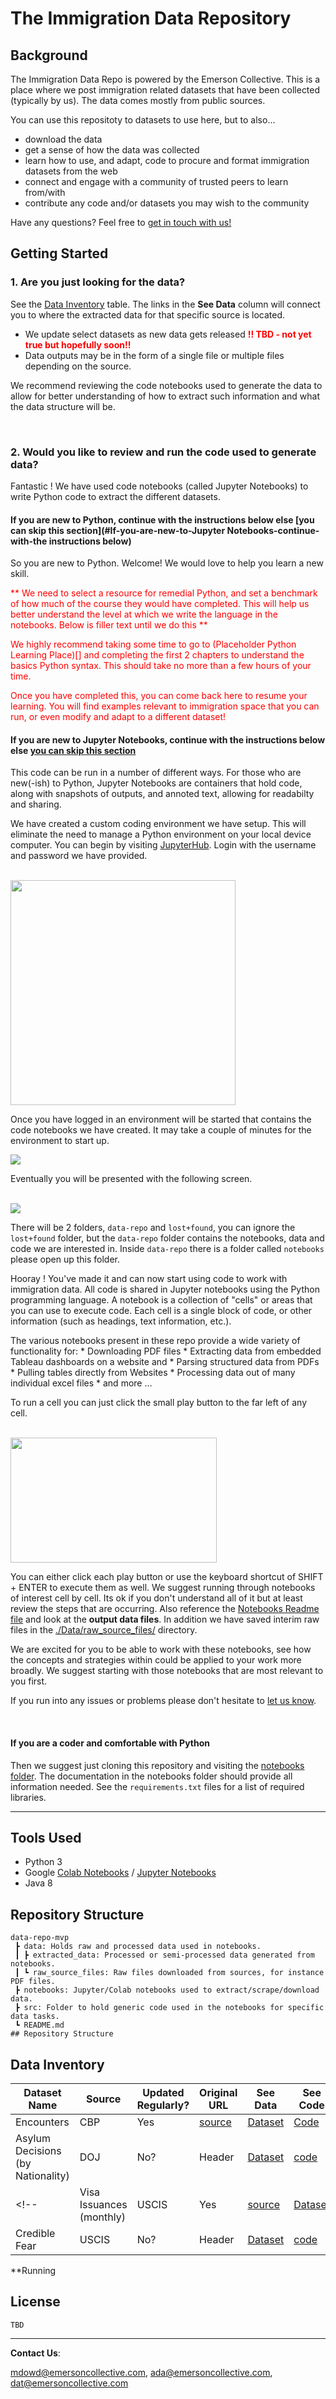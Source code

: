 # The Immigration Data Repository 

## Background 
The Immigration Data Repo is powered by the Emerson Collective. This is a place where we post immigration related datasets that have been collected (typically by us). The data comes mostly from public sources. 

You can use this repositoty to datasets to use here, but to also...
* download the data
* get a sense of how the data was collected
* learn how to use, and adapt, code to procure and format immigration datasets from the web
* connect and engage with a community of trusted peers to learn from/with
* contribute any code and/or datasets you may wish to the community

Have any questions? Feel free to [get in touch with us!](#contactus)


## Getting Started 

### 1. Are you just looking for the data?
 
 See the [Data Inventory](#data-inventory) table. The links in the **See Data** column will connect you to where the extracted data for that specific source is located. 
 * We update select datasets as new data gets released 
 <span style="color:red">**!! TBD - not yet true but hopefully soon!!**</span> 
 * Data outputs may be in the form of a single file or multiple files depending on the source. 

 We recommend reviewing the code notebooks used to generate the data to allow for better understanding of how to extract such information and what the data structure will be. 

<br>

### 2. Would you like to review and run the code used to generate data? 

Fantastic ! We have used code notebooks (called Jupyter Notebooks) to write Python code to extract the different datasets. 

#### **If you are new to Python, continue with the instructions below** else [you can skip this section](#If-you-are-new-to-Jupyter Notebooks-continue-with-the instructions below) <br>

So you are new to Python. Welcome! We would love to help you learn a new skill. 

<span style="color:red">
** We need to select a resource for remedial Python, and set a benchmark of how much of the course they would have completed. This will help us better understand the level at which we write the language in the notebooks. Below is filler text until we do this **

We highly recommend taking some time to go to (Placeholder Python Learning Place)[] and completing the first 2 chapters to understand the basics Python syntax. This should take no more than a few hours of your time.
 
Once you have completed this, you can come back here to resume your learning. You will find examples relevant to immigration space that you can run, or even modify and adapt to a different dataset!

</span> 



#### **If you are new to Jupyter Notebooks, continue with the instructions below** else [you can skip this section](#if-you-are-a-coder-and-comfortable-with-python) <br>
This code can be run in a number of different ways. For those who are new(-ish) to Python, Jupyter Notebooks are containers that hold code, along with snapshots of outputs, and annoted text, allowing for readabilty and sharing.

We have created a custom coding environment we have setup. This will eliminate the need to manage a Python environment on your local device computer. You can begin by visiting [JupyterHub](http://104.198.52.81/). Login with the username and password we have provided. 

<br>

<img src="./misc/images/jupyterhub_signin.png" width="360" height="360">

<br>

Once you have logged in an environment will be started that contains the code notebooks we have created. It may take a couple of minutes for the environment to start up. 
<br>

<img src="./misc/images/jupyterhub_startup.png" >

<br>

Eventually you will be presented with the following screen. 

<br>

<img src="./misc/images/jupyterhub_enviro.png" >

<br>

There will be 2 folders, `data-repo` and `lost+found`, you can ignore the `lost+found` folder, but the `data-repo` folder contains the notebooks, data and code we are interested in. Inside `data-repo` there is a folder called `notebooks` please open up this folder. 
     
Hooray ! You've made it and can now start using code to work with immigration data. All code is shared in Jupyter notebooks using the Python programming language. A notebook is a collection of "cells" or areas that you can use to execute code. Each cell is a single block of code, or other information (such as headings, text information, etc.). 


 The various notebooks present in these repo provide a wide variety of functionality for:
    * Downloading PDF files
    * Extracting data from embedded Tableau dashboards on a website and
    * Parsing structured data from PDFs
    * Pulling tables directly from Websites
    * Processing data out of many individual excel files 
    * and more ... 


 To run a cell you can just click the small play button to the far left of any cell.

<br>

<img src="./misc/images/run_a_cell.png" width="330" height="200">

<br>

You can either click each play button or use the keyboard shortcut of SHIFT + ENTER to execute them as well.  We suggest running through notebooks of interest cell by cell. Its ok if you don't understand all of it but at least review the steps that are occurring. Also reference the [Notebooks Readme file](./Notebooks/README.md) and look at the **output data files**. In addition we have saved interim raw files in the [./Data/raw_source_files/](./Data/raw_source_files/) directory. 

We are excited for you to be able to work with these notebooks, see how the concepts and strategies within could be applied to your work more broadly. We suggest starting with those notebooks that are most relevant to you first. 

If you run into any issues or problems please don't hesitate to [let us know](#contactus).



<br>

#### **If you are a coder and comfortable with Python**<br>
Then we suggest just cloning this repository and visiting the [notebooks folder](notebooks). The documentation in the notebooks folder should provide all information needed. See the `requirements.txt` files for a list of required libraries.

----------------------------------------------

## Tools Used
* Python 3
* Google [Colab Notebooks](https://colab.research.google.com/notebooks/intro.ipynb) / [Jupyter Notebooks](https://jupyter-notebook-beginner-guide.readthedocs.io/en/latest/what_is_jupyter.html)
* Java 8

## Repository Structure 
```
data-repo-mvp
 ┣ data: Holds raw and processed data used in notebooks. 
 ┃ ┣ extracted_data: Processed or semi-processed data generated from notebooks. 
 ┃ ┗ raw_source_files: Raw files downloaded from sources, for instance PDF files. 
 ┣ notebooks: Jupyter/Colab notebooks used to extract/scrape/download data. 
 ┣ src: Folder to hold generic code used in the notebooks for specific data tasks. 
 ┗ README.md
## Repository Structure 
```


## Data Inventory 

| Dataset Name      | Source | Updated Regularly? | Original URL      | See Data |See Code| Status |
| ----------- | ----------- | --- | ----------- | ----------- | -- | --|
| Encounters     | CBP       | Yes | [source](https://www.cbp.gov/newsroom/stats/southwest-land-border-encounters)      | [Dataset](https://github.com/emersoncollective/data-repo-mvp/blob/main/data/extracted_data/cbp-apprehensions-nov2021.csv)       |[Code]()       | (status) |
| Asylum Decisions (by Nationality)   | DOJ        | No? | Header      | [Dataset](https://github.com/emersoncollective/data-repo-mvp/blob/main/data/extracted_data/doj_eoir_asylym_decisions.csv)       |[code]()       | (status) |
<!-- | Visa Issuances (monthly)   | USCIS        | Yes | [source](https://travel.state.gov/content/travel/en/legal/visa-law0/visa-statistics.html)      | [Dataset]()       |[code]()       | (status) |
| Credible Fear   | USCIS       | No? | Header      | [Dataset]()       |[code]()       | (status) | -->




**Running






## License 
    TBD 

--------------------------------

**Contact Us**: 

mdowd@emersoncollective.com, ada@emersoncollective.com, dat@emersoncollective.com

